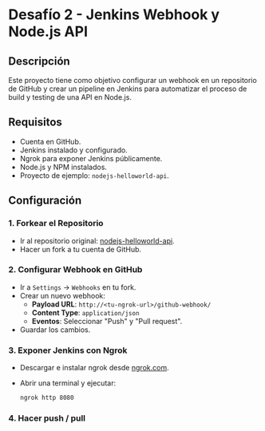 # Desafío 2 - Jenkins Webhook y Node.js API

## Descripción

Este proyecto tiene como objetivo configurar un webhook en un repositorio de GitHub y crear un pipeline en Jenkins para automatizar el proceso de build y testing de una API en Node.js.

## Requisitos

- Cuenta en GitHub.
- Jenkins instalado y configurado.
- Ngrok para exponer Jenkins públicamente.
- Node.js y NPM instalados.
- Proyecto de ejemplo: `nodejs-helloworld-api`.

## Configuración

### 1. Forkear el Repositorio

- Ir al repositorio original: [nodejs-helloworld-api](https://github.com/).
- Hacer un fork a tu cuenta de GitHub.

### 2. Configurar Webhook en GitHub

- Ir a `Settings` → `Webhooks` en tu fork.
- Crear un nuevo webhook:
  - **Payload URL**: `http://<tu-ngrok-url>/github-webhook/`
  - **Content Type**: `application/json`
  - **Eventos**: Seleccionar "Push" y "Pull request".
- Guardar los cambios.

### 3. Exponer Jenkins con Ngrok

- Descargar e instalar ngrok desde [ngrok.com](https://ngrok.com/).
- Abrir una terminal y ejecutar:

  ```bash
  ngrok http 8080

### 4. Hacer push / pull

